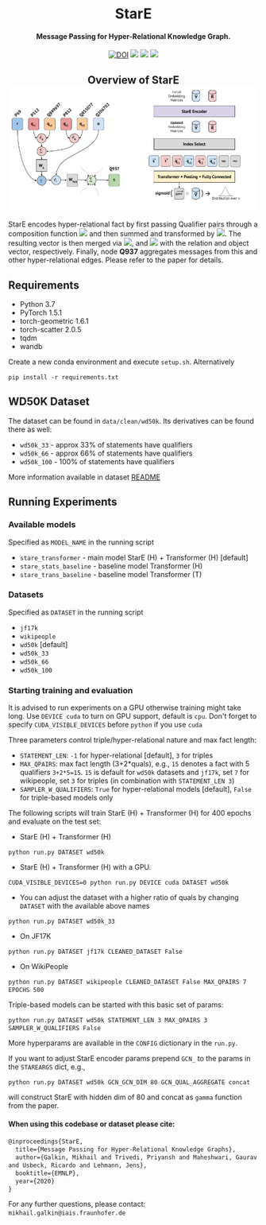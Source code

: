 
<h1 align="center">
  StarE
</h1>

<h4 align="center">Message Passing for Hyper-Relational Knowledge Graph.</h4>


<p align="center">
<a href="https://doi.org/10.5281/zenodo.4036498"><img src="https://zenodo.org/badge/DOI/10.5281/zenodo.4036498.svg" alt="DOI"></a>
<a href="https://github.com/migalkin/StarE/blob/master/LICENSE">
    <img src="https://img.shields.io/badge/License-MIT-blue.svg"></a>
<a href="https://arxiv.org/abs/2009.10847"><img src="http://img.shields.io/badge/Paper-PDF-red.svg"></a>
    <!-- <a href="https://medium.com/@mgalkin/representation-learning-on-rdf-and-lpg-knowledge-graphs-6a92f2660241"><img src="https://img.shields.io/badge/Blog-Medium-03a87c"></a> -->
<a href="https://wandb.ai/lilbert/wikidata-embeddings/reports/Report-StarE--VmlldzoyNDQzNjk?accessToken=ei25xjzbyvv3d4k87lu3tdi0cruzmjo3qzt446kdl7wagnqdam60sdhrecvqrees">
    <img src="https://img.shields.io/badge/Report-wandb-ffbf00"></a>
</p>



<h2 align="center">
  Overview of StarE
  <img align="center"  src="./architecture.png" alt="...">
</h2>

StarE encodes hyper-relational fact by first passing Qualifier pairs through a composition function <img src="https://render.githubusercontent.com/render/math?math=\phi_q"> and then summed and transformed by <img src="https://render.githubusercontent.com/render/math?math=\mathbf{W}_q">.
 The resulting vector is then merged via <img src="https://render.githubusercontent.com/render/math?math=\gamma">, and <img src="https://render.githubusercontent.com/render/math?math=\phi_r"> with the relation and object vector, respectively. Finally, node **Q937** aggregates messages from this and other hyper-relational edges. Please refer to the paper for details.

## Requirements
* Python 3.7
* PyTorch 1.5.1
* torch-geometric 1.6.1
* torch-scatter 2.0.5
* tqdm
* wandb

Create a new conda environment and execute `setup.sh`.
Alternatively
```
pip install -r requirements.txt
```

## WD50K Dataset
The dataset can be found in `data/clean/wd50k`.
Its derivatives can be found there as well:
* `wd50k_33` - approx 33% of statements have qualifiers
* `wd50k_66` - approx 66% of statements have qualifiers
* `wd50k_100` - 100% of statements have qualifiers

More information available in dataset [README](https://github.com/migalkin/StarE/blob/master/data/clean/README.md)
## Running Experiments

### Available models
Specified as `MODEL_NAME` in the running script
* `stare_transformer` - main model StarE (H) + Transformer (H) [default]
* `stare_stats_baseline` - baseline model Transformer (H)
* `stare_trans_baseline` - baseline model Transformer (T)

### Datasets
Specified as `DATASET` in the running script
* `jf17k`
* `wikipeople`
* `wd50k` [default]
* `wd50k_33` 
* `wd50k_66`
* `wd50k_100`

### Starting training and evaluation
It is advised to run experiments on a GPU otherwise training might take long.
Use `DEVICE cuda` to turn on GPU support, default is `cpu`.
Don't forget to specify `CUDA_VISIBLE_DEVICES` before `python` if you use `cuda`

Three parameters control triple/hyper-relational nature and max fact length:
* `STATEMENT_LEN`: `-1` for hyper-relational [default], `3` for triples
* `MAX_QPAIRS`: max fact length (3+2*quals), e.g., `15` denotes a fact with 5 qualifiers `3+2*5=15`.
`15` is default for `wd50k` datasets and `jf17k`, set `7` for wikipeople, set `3` for triples (in combination with `STATEMENT_LEN 3`) 
* `SAMPLER_W_QUALIFIERS`: `True` for hyper-relational models [default], `False` for triple-based models only 

The following scripts will train StarE (H) + Transformer (H) for 400 epochs and evaluate on the test set:

* StarE (H) + Transformer (H)
```
python run.py DATASET wd50k
```  
* StarE (H) + Transformer (H) with a GPU.
```
CUDA_VISIBLE_DEVICES=0 python run.py DEVICE cuda DATASET wd50k
``` 
*  You can adjust the dataset with a higher ratio of quals by changing `DATASET` with the available above names
```
python run.py DATASET wd50k_33
```
* On JF17K
```
python run.py DATASET jf17k CLEANED_DATASET False
```
* On WikiPeople
```
python run.py DATASET wikipeople CLEANED_DATASET False MAX_QPAIRS 7 EPOCHS 500
```

Triple-based models can be started with this basic set of params:
```
python run.py DATASET wd50k STATEMENT_LEN 3 MAX_QPAIRS 3 SAMPLER_W_QUALIFIERS False
```

More hyperparams are available in the `CONFIG` dictionary in the `run.py`.

If you want to adjust StarE encoder params prepend `GCN_` to the params in the `STAREARGS` dict, e.g., 
```
python run.py DATASET wd50k GCN_GCN_DIM 80 GCN_QUAL_AGGREGATE concat
```
will construct StarE with hidden dim of 80 and concat as `gamma` function from the paper.



#### When using this codebase or dataset please cite:

```
@inproceedings{StarE,
  title={Message Passing for Hyper-Relational Knowledge Graphs},
  author={Galkin, Mikhail and Trivedi, Priyansh and Maheshwari, Gaurav and Usbeck, Ricardo and Lehmann, Jens},
  booktitle={EMNLP},
  year={2020}
}
```

For any further questions, please contact:  ```mikhail.galkin@iais.fraunhofer.de```